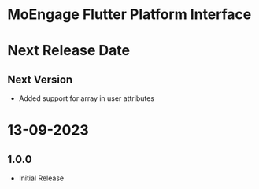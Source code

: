 # MoEngage Flutter Platform Interface

# Next Release Date

## Next Version
- Added support for array in user attributes

# 13-09-2023

## 1.0.0
- Initial Release
